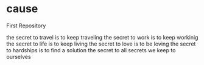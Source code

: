 # cause
First Repository

the secret to travel is to keep traveling 
the secret to work is to keep workinig 
the secret to life is to keep living 
the secret to love is to be loving 
the secret to hardships is to find a solution 
the secret to all secrets we keep to ourselves 
